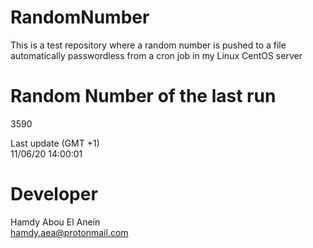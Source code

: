 # RandomNumber    
This is a test repository where a random number is pushed to a file automatically passwordless from a cron job in my Linux CentOS server    
# Random Number of the last run   
3590
      
Last update (GMT +1)    
11/06/20 14:00:01
# Developer    
Hamdy Abou El Anein   
hamdy.aea@protonmail.com
